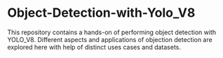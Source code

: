 # Object-Detection-with-Yolo_V8
This repository contains a hands-on of performing object detection with YOLO_V8. Different aspects and applications of objection detection are explored here with help of distinct uses cases and datasets.
